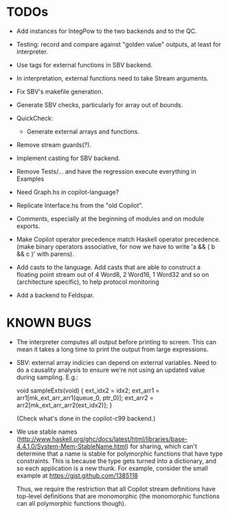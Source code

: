 TODOs
=====

* Add instances for IntegPow to the two backends and to the QC.

* Testing: record and compare against "golden value" outputs, at least for
  interpreter.

* Use tags for external functions in SBV backend.

* In interpretation, external functions need to take Stream arguments.

* Fix SBV's makefile generation.

* Generate SBV checks, particularly for array out of bounds.

* QuickCheck:

    * Generate external arrays and functions.
 
*  Remove stream guards(?).

* Implement casting for SBV backend.

* Remove Tests/... and have the regression execute everything in Examples

* Need Graph.hs in copilot-language?

* Replicate Interface.hs from the "old Copilot".

* Comments, especially at the beginning of modules and on module exports.

* Make Copilot operator precedence match Haskell operator precedence.  (make
  binary operators associative, for now we have to write 'a && ( b && c )' with
  parens).

* Add casts to the language.  Add casts that are able to construct a floating
  point stream out of 4 Word8, 2 Word16, 1 Word32 and so on (architecture
  specific), to help protocol monitoring

* Add a backend to Feldspar.


KNOWN BUGS
====

* The interpreter computes all output before printing to screen.  This can mean
  it takes a long time to print the output from large expressions.

* SBV: external array indicies can depend on external variables.  Need to do a
  causality analysis to ensure we're not using an updated value during sampling.
  E.g.:

  void sampleExts(void) {
    ext_idx2 = idx2;
    ext_arr1 = arr1[mk_ext_arr_arr1(queue_0, ptr_0)];
    ext_arr2 = arr2[mk_ext_arr_arr2(ext_idx2)];
  }

  (Check what's done in the copilot-c99 backend.)

* We use stable names
  (http://www.haskell.org/ghc/docs/latest/html/libraries/base-4.4.1.0/System-Mem-StableName.html)
  for sharing, which can't determine that a name is stable for polymorphic
  functions that have type constraints.  This is because the type gets turned
  into a dictionary, and so each application is a new thunk.  For example,
  consider the small example at https://gist.github.com/1385118

  Thus, we require the restriction that all Copilot stream definitions have
  top-level definitions that are monomorphic (the monomorphic functions can all
  polymorphic functions though).
